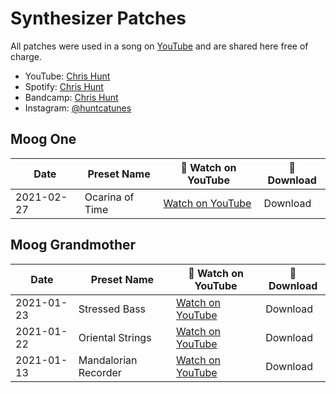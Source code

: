 # Synthesizer Patches

All patches were used in a song on [YouTube](https://www.youtube.com/c/ChrisHuntTunes) and are shared here free of charge.

- YouTube: [Chris Hunt](https://www.youtube.com/c/ChrisHuntTunes)
- Spotify: [Chris Hunt](https://open.spotify.com/artist/3BZsngEMYCvtF3ZssXnLjM?si=PJvK76zlSKW90Pm0ica7_w)
- Bandcamp: [Chris Hunt](https://huntca.bandcamp.com)
- Instagram: [@huntcatunes](https://instagram.com/huntcatunes)

## Moog One

| Date       | Preset Name     | 🎥 Watch on YouTube                              | 📁 Download |
| ---        | ---             | ---                                              | ---         |
| 2021-02-27 | Ocarina of Time | [Watch on YouTube](https://youtu.be/Q9k3vyJmHGk) | Download |

## Moog Grandmother

| Date       | Preset Name     | 🎥 Watch on YouTube                              | 📁 Download |
| ---        | ---                  | ---                                                 | ---         |
| 2021-01-23 | Stressed Bass        | [Watch on YouTube](https://youtu.be/CWRDGpsxkaY) | Download |
| 2021-01-22 | Oriental Strings     | [Watch on YouTube](https://youtu.be/MZF7iQ-x4jU) | Download |
| 2021-01-13 | Mandalorian Recorder | [Watch on YouTube](https://youtu.be/6egHCW57OdA) | Download |
